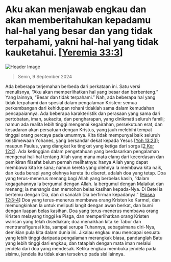 
# Aku akan menjawab engkau dan akan memberitahukan kepadamu hal-hal yang besar dan yang tidak terpahami, yakni hal-hal yang tidak kauketahui. [[Yeremia 33:3](http://alkitab.sabda.org/?Yeremia%2033:3)]

![Header Image](https://alkitab.app/slice/sunrise.jpg)

> Senin, 9 September 2024

Ada beberapa terjemahan berbeda dari perkataan ini. Satu versi menulisnya, “Aku akan memperlihatkan hal yang besar dan berbenteng.” Yang lainnya, “Besar dan tidak terpahami.” Nah, ada beberapa hal yang tidak terpahami dan spesial dalam pengalaman Kristen: semua perkembangan dari kehidupan rohani tidaklah sama dalam kemudahan pencapaiannya. Ada beberapa karakteristik dan perasaan yang sama dari pertobatan, iman, sukacita, dan pengharapan, yang dinikmati seluruh famili; namun ada realita lebih tinggi mengenai kegairahan, persekutuan erat, dan kesadaran akan persatuan dengan Kristus, yang jauh melebihi tempat tinggal orang percaya pada umumnya. Kita tidak mempunyai baik seluruh keistimewaan Yohanes, yang bersandar dekat kepada Yesus [[Yoh 13:23](http://alkitab.sabda.org/?Yoh%2013:23)]; maupun Paulus, yang diangkat ke tingkat yang ketiga dari sorga [[2 Kor 12:2](http://alkitab.sabda.org/?2%20Kor%2012:2)]. Ada ketinggian dalam pengetahuan yang berdasarkan pengalaman mengenai hal-hal tentang Allah yang mana mata elang dari kecerdasan dan pemikiran filsafat belum pernah melihatnya: hanya Allah yang dapat membawa kita ke sana; namun kereta yang olehnya Ia membawa kita naik, dan kuda berapi yang olehnya kereta itu diseret, adalah doa yang tetap. Doa yang terus-menerus menang bagi Allah yang berbelas kasih, “dalam kegagahannya Ia bergumul dengan Allah. Ia bergumul dengan Malaikat dan menang; ia menangis dan memohon belas kasihan kepada-Nya. Di Betel ia bertemu dengan Dia, dan di sanalah Dia berfirman kepadanya.” [[Hosea 12:3-4](http://alkitab.sabda.org/?Hosea%2012:3-4)] Doa yang terus-menerus membawa orang Kristen ke Karmel, dan memungkinkan Ia untuk meliputi langit dengan awan berkat, dan bumi dengan luapan belas kasihan. Doa yang terus-menerus membawa orang Kristen melayang tinggi ke Pisga, dan memperlihatkan orang Kristen warisan yang telah disediakan; doa menaikkan kita ke Tabor dan mentransfigurasi kita, sampai serupa Tuhannya, sebagaimana diri-Nya, demikian pula kita dalam dunia ini. Jikalau engkau mau mencapai sesuatu yang lebih tinggi daripada pengalaman merangkak biasa, pandanglah Batu yang lebih tinggi dari engkau, dan tataplah dengan mata iman melalui jendela dari doa yang mendesak. Ketika engkau membuka jendela pada sisimu, jendela itu tidak akan tersekrup pada sisi lainnya.
    